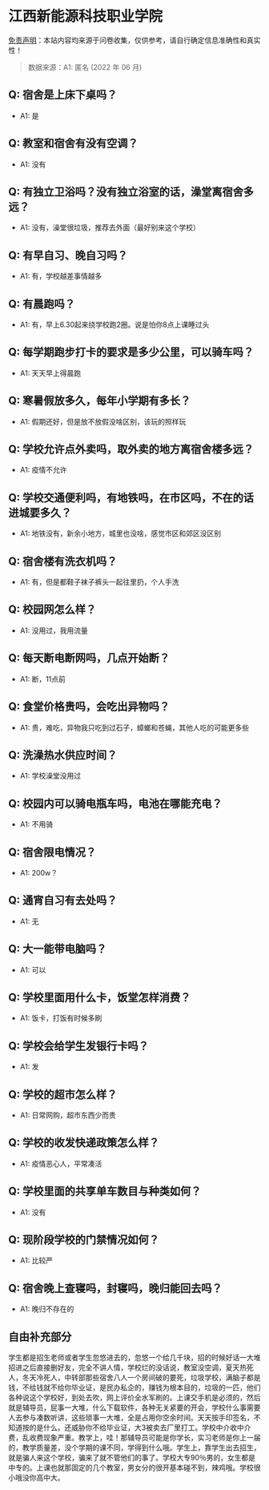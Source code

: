 # 江西新能源科技职业学院

[免责声明](https://colleges.chat/#_3)：本站内容均来源于问卷收集，仅供参考，请自行确定信息准确性和真实性！

> 数据来源：A1: 匿名 (2022 年 06 月)

## Q: 宿舍是上床下桌吗？

- A1: 是

## Q: 教室和宿舍有没有空调？

- A1: 没有

## Q: 有独立卫浴吗？没有独立浴室的话，澡堂离宿舍多远？

- A1: 没有，澡堂很垃圾，推荐去外面（最好别来这个学校）

## Q: 有早自习、晚自习吗？

- A1: 有，学校越差事情越多

## Q: 有晨跑吗？

- A1: 有，早上6.30起来绕学校跑2圈。说是怕你8点上课睡过头

## Q: 每学期跑步打卡的要求是多少公里，可以骑车吗？

- A1: 天天早上得晨跑

## Q: 寒暑假放多久，每年小学期有多长？

- A1: 假期还好，但是放不放假没啥区别，该玩的照样玩

## Q: 学校允许点外卖吗，取外卖的地方离宿舍楼多远？

- A1: 疫情不允许

## Q: 学校交通便利吗，有地铁吗，在市区吗，不在的话进城要多久？

- A1: 地铁没有，新余小地方，城里也没啥，感觉市区和郊区没区别

## Q: 宿舍楼有洗衣机吗？

- A1: 有，但是都鞋子袜子裤头一起往里扔，个人手洗

## Q: 校园网怎么样？

- A1: 没用过，我用流量

## Q: 每天断电断网吗，几点开始断？

- A1: 断，11点前

## Q: 食堂价格贵吗，会吃出异物吗？

- A1: 贵，难吃，异物我只吃到过石子，蟑螂和苍蝇，其他人吃的可能更多些

## Q: 洗澡热水供应时间？

- A1: 学校澡堂没用过

## Q: 校园内可以骑电瓶车吗，电池在哪能充电？

- A1: 不用骑

## Q: 宿舍限电情况？

- A1: 200w？

## Q: 通宵自习有去处吗？

- A1: 无

## Q: 大一能带电脑吗？

- A1: 可以

## Q: 学校里面用什么卡，饭堂怎样消费？

- A1: 饭卡，打饭有时候多刷

## Q: 学校会给学生发银行卡吗？

- A1: 发

## Q: 学校的超市怎么样？

- A1: 日常网购，超市东西少而贵

## Q: 学校的收发快递政策怎么样？

- A1: 疫情恶心人，平常凑活

## Q: 学校里面的共享单车数目与种类如何？

- A1: 没有

## Q: 现阶段学校的门禁情况如何？

- A1: 比较严

## Q: 宿舍晚上查寝吗，封寝吗，晚归能回去吗？

- A1: 晚归不存在的

## 自由补充部分

学生都是招生老师或者学生忽悠进去的，忽悠一个给几千块，招的时候好话一大堆 招进之后直接删好友，完全不讲人情，学校烂的没话说，教室没空调，夏天热死人，冬天冷死人，中转部那些宿舍八人一个房间破的要死，垃圾学校，满脑子都是钱，不给钱就不给你毕业证，是民办私企的，赚钱为根本目的，垃圾的一匹，他们各种说这个学校好，到处去吹，网上评价全水军刷的。上课交手机是必须的，然后就是辅导员，屁事一大堆，什么下载软件，各种无关紧要的开会，学校什么事需要人去参与凑数听讲，这些琐事一大堆，全是占用你空余时间。天天按手印签名，不知道按的是什么。还威胁你不给毕业证，大3被卖去厂里打工。学校中介收中介费，乱收费现象严重。教学上，哇！那辅导员可能是你学长，实习老师是你上一届的，教学质量差，没个学期的课不同，学得到什么哦。学生上，靠学生出去招生，就是骗人来这个学校，骗来了就不管他们的事了。学校大专90％男的，女生都是中专的。上课也就那固定的几个教室，男女分的很开基本碰不到，辣鸡哦。学校很小哦没你高中大。